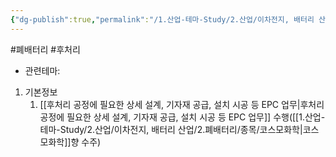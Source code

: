 ```yaml
---
{"dg-publish":true,"permalink":"/1.산업-테마-Study/2.산업/이차전지, 배터리 산업/2.폐배터리/종목/디와이피엔에프/","created":"2024-11-20T21:02:27.618+09:00","updated":"2025-06-03T20:07:21.354+09:00"}
---
```


#폐배터리 #후처리 


- 관련테마: 


1. 기본정보
	1. [[후처리 공정에 필요한 상세 설계, 기자재 공급, 설치 시공 등 EPC 업무\|후처리 공정에 필요한 상세 설계, 기자재 공급, 설치 시공 등 EPC 업무]] 수행([[1.산업-테마-Study/2.산업/이차전지, 배터리 산업/2.폐배터리/종목/코스모화학\|코스모화학]]향 수주)
